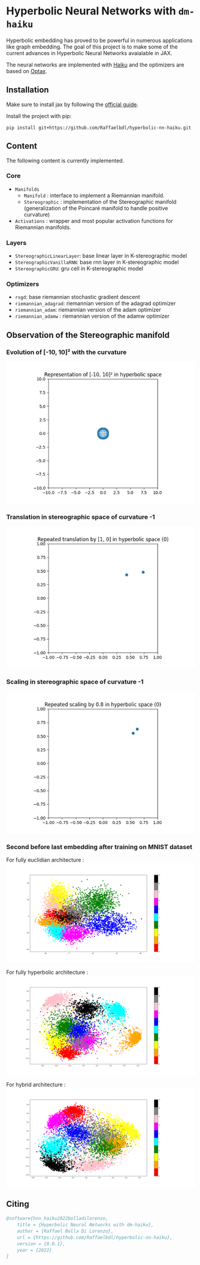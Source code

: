 # Hyperbolic Neural Networks with `dm-haiku`

Hyperbolic embedding has proved to be powerful in numerous applications like graph embedding. The goal of this project is to make some of the current advances in Hyperbolic Neural Networks avaialable in JAX.

The neural networks are implemented with [Haiku](https://github.com/deepmind/dm-haiku) and the optimizers are based on [Optax](https://github.com/deepmind/optax).

## Installation 

Make sure to install jax by following the [official guide](https://github.com/google/jax#installation).

Install the project with pip:
```
pip install git+https://github.com/Raffaelbdl/hyperbolic-nn-haiku.git
```

## Content
The following content is currently implemented.

### Core
* `Manifolds`  
    * `Manifold` : interface to implement a Riemannian manifold.
    * `Stereographic` : implementation of the Stereographic manifold (generalization of the Poincaré manifold to handle positive curvature)
* `Activations` : wrapper and most popular activation functions for Riemannian manifolds.

### Layers
* `StereographicLinearLayer`: base linear layer in K-stereographic model
* `StereographicVanillaRNN`: base rnn layer in K-stereographic model
* `StereographicGRU`: gru cell in K-stereographic model

### Optimizers
* `rsgd`: base riemannian stochastic gradient descent
* `riemannian_adagrad`: riemannian version of the adagrad optimizer
* `riemannian_adam`: riemannian version of the adam optimizer
* `riemannian_adamw` : riemannian version of the adamw optimizer


## Observation of the Stereographic manifold

### Evolution of [-10, 10]² with the curvature
![](./resources/curvature.gif)

### Translation in stereographic space of curvature -1
![](./resources/translation.gif)

### Scaling in stereographic space of curvature -1
![](./resources/scale.gif)

### Second before last embedding after training on MNIST dataset
For fully euclidian architecture :
![](./resources/val_e_emb_lr_0.1.png)

For fully hyperbolic architecture :
![](./resources/val_h_emb_lr_0.1.png)

For hybrid architecture :
![](./resources/val_hhyb_emb_lr_0.1.png)

## Citing 

```bibtex
@software{hnn_haiku2022bolladilorenzo,
    title = {Hyperbolic Neural Networks with dm-haiku},
    author = {Raffael Bolla Di Lorenzo},
    url = {https://github.com/Raffaelbdl/hyperbolic-nn-haiku},
    version = {0.0.1},
    year = {2022}
}
```